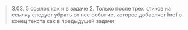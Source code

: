 > 3.03. 5 ссылок как и в задаче 2. Только после трех кликов на ссылку следует убрать от нее событие, которое добавляет href в конец текста как в предыдушей задачи

